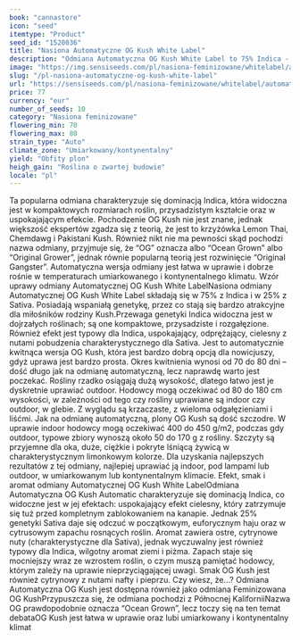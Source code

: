 ```yaml
---
book: "cannastore"
icon: "seed"
itemtype: "Product"
seed_id: "1520036"
title: "Nasiona Automatyczne OG Kush White Label"
description: "Odmiana Automatyczna OG Kush White Label to 75% Indica - 25% Sativa. Rośliny są kompaktowe i łatwe w uprawie. Pachną cytrusami i zapewniają relaksujący haj"
image: "https://img.sensiseeds.com/pl/nasiona-feminizowane/whitelabel/automatyczne-og-kush-image.png"
slug: "/pl-nasiona-automatyczne-og-kush-white-label"
url: "https://sensiseeds.com/pl/nasiona-feminizowane/whitelabel/automatyczne-og-kush?a_aid=cannastore"
price: 77
currency: "eur"
number_of_seeds: 10
category: "Nasiona feminizowane"
flowering_min: 70
flowering_max: 80
strain_type: "Auto"
climate_zone: "Umiarkowany/kontynentalny"
yield: "Obfity plon"
heigh_gain: "Roślina o zwartej budowie"
locale: "pl"
---
```

Ta popularna odmiana charakteryzuje się dominacją Indica, która widoczna jest w kompaktowych rozmiarach roślin, przysadzistym kształcie oraz w uspokajającym efekcie. Pochodzenie OG Kush nie jest znane, jednak większość ekspertów zgadza się z teorią, że jest to krzyżówka Lemon Thai, Chemdawg i Pakistani Kush. Również nikt nie ma pewności skąd pochodzi nazwa odmiany, przyjmuje się, że “OG” oznacza albo “Ocean Grown” albo “Original Grower”, jednak równie popularną teorią jest rozwinięcie “Original Gangster”. Automatyczna wersja odmiany jest łatwa w uprawie i dobrze rośnie w temperaturach umiarkowanego i kontynentalnego klimatu. Wzór uprawy odmiany Automatycznej OG Kush White LabelNasiona odmiany Automatycznej OG Kush White Label składają się w 75% z Indica i w 25% z Sativa. Posiadają wspaniałą genetykę, przez co stają się bardzo atrakcyjne dla miłośników rodziny Kush.Przewaga genetyki Indica widoczna jest w dojrzałych roślinach; są one kompaktowe, przysadziste i rozgałęzione. Również efekt jest typowy dla Indica, uspokajający, odprężający, cielesny z nutami pobudzenia charakterystycznego dla Sativa. Jest to automatycznie kwitnąca wersja OG Kush, która jest bardzo dobrą opcją dla nowicjuszy, gdyż uprawa jest bardzo prosta. Okres kwitnienia wynosi od 70 do 80 dni – dość długo jak na odmianę automatyczną, lecz naprawdę warto jest poczekać. Rośliny rzadko osiągają dużą wysokość, dlatego łatwo jest je dyskretnie uprawiać outdoor. Hodowcy mogą oczekiwać od 80 do 180 cm wysokości, w zależności od tego czy rośliny uprawiane są indoor czy outdoor, w glebie. Z wyglądu są krzaczaste, z wieloma odgałęzieniami i liśćmi. Jak na odmianę automatyczną, plony OG Kush są dość szczodre. W uprawie indoor hodowcy mogą oczekiwać 400 do 450 g/m2, podczas gdy outdoor, typowe zbiory wynoszą około 50 do 170 g z rośliny. Szczyty są przyjemne dla oka, duże, ciężkie i pokryte lśniącą żywicą w charakterystycznym limonkowym kolorze. Dla uzyskania najlepszych rezultatów z tej odmiany, najlepiej uprawiać ją indoor, pod lampami lub outdoor, w umiarkowanym lub kontynentalnym klimacie. Efekt, smak i aromat odmiany Automatycznej OG Kush White LabelOdmiana Automatyczna OG Kush Automatic charakteryzuje się dominacją Indica, co widoczne jest w jej efektach: uspokajający efekt cielesny, który zatrzymuje się tuż przed kompletnym zablokowaniem na kanapie. Jednak 25% genetyki Sativa daje się odczuć w początkowym, euforycznym haju oraz w cytrusowym zapachu rosnących roślin. Aromat zawiera ostre, cytrynowe nuty (charakterystyczne dla Sativa), jednak wyczuwalny jest również typowy dla Indica, wilgotny aromat ziemi i piżma. Zapach staje się mocniejszy wraz ze wzrostem roślin, o czym muszą pamiętać hodowcy, którym zależy na uprawie nieprzyciągającej uwagi. Smak OG Kush jest również cytrynowy z nutami nafty i pieprzu. Czy wiesz, że…? Odmiana Automatyczna OG Kush jest dostępna również jako odmiana Feminizowana OG KushPrzypuszcza się, że odmiana pochodzi z Północnej KaliforniiNazwa OG prawdopodobnie oznacza “Ocean Grown”, lecz toczy się na ten temat debataOG Kush jest łatwa w uprawie oraz lubi umiarkowany i kontynentalny klimat
